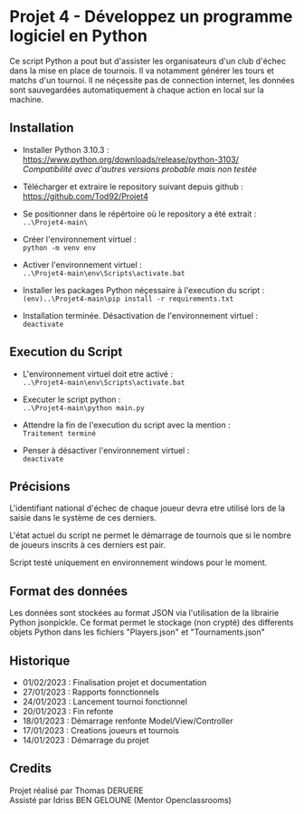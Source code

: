 # Projet 4 - Développez un programme logiciel en Python


Ce script Python a pout but d'assister les organisateurs d'un club d'échec dans la mise en place de tournois. Il va notamment générer les tours et matchs d'un tournoi. Il ne néçessite pas de connection internet, les données sont sauvegardées automatiquement à chaque action en local sur la machine.



## Installation

* Installer Python 3.10.3 :
 https://www.python.org/downloads/release/python-3103/  
  _Compatibilité avec d'autres versions probable mais non testée_

* Télécharger et extraire le repository suivant depuis github :\
https://github.com/Tod92/Projet4

* Se positionner dans le répértoire où le repository a été extrait :\
  `..\Projet4-main\`

* Créer l'environnement virtuel :\
  `python -m venv env`

* Activer l'environnement virtuel :\
  `..\Projet4-main\env\Scripts\activate.bat`

* Installer les packages Python néçessaire à l'execution du script :\
  `(env)..\Projet4-main\pip install -r requirements.txt`

* Installation terminée. Désactivation de l'environnement virtuel :\
  `deactivate`

## Execution du Script

* L'environnement virtuel doit etre activé :\
  `..\Projet4-main\env\Scripts\activate.bat`

* Executer le script python :\
  `..\Projet4-main\python main.py`

* Attendre la fin de l'execution du script avec la mention :\
  `Traitement terminé`

* Penser à désactiver l'environnement virtuel :\
  `deactivate`

## Précisions

L'identifiant national d'échec de chaque joueur devra etre utilisé lors de la saisie dans le système de ces derniers.

L'état actuel du script ne permet le démarrage de tournois que si le nombre de joueurs inscrits à ces derniers est pair.

Script testé uniquement en environnement windows pour le moment.

## Format des données

Les données sont stockées au format JSON via l'utilisation de la librairie Python jsonpickle. Ce format permet le stockage (non crypté) des differents objets Python dans les fichiers "Players.json" et "Tournaments.json"




## Historique

* 01/02/2023 : Finalisation projet et documentation
* 27/01/2023 : Rapports fonnctionnels
* 24/01/2023 : Lancement tournoi fonctionnel
* 20/01/2023 : Fin refonte
* 18/01/2023 : Démarrage renfonte Model/View/Controller
* 17/01/2023 : Creations joueurs et tournois
* 14/01/2023 : Démarrage du projet

## Credits
Projet réalisé par Thomas DERUERE\
Assisté par Idriss BEN GELOUNE (Mentor Openclassrooms)
